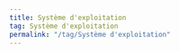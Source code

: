 ```yaml
---
title: Système d'exploitation
tag: Système d'exploitation
permalink: "/tag/Système d'exploitation"
---
```

